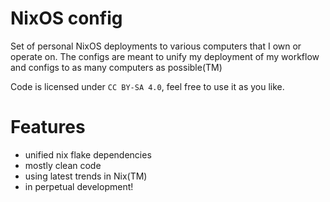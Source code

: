 # NixOS config

Set of personal NixOS deployments to various computers that I own or operate on. The configs are meant to unify my deployment of my workflow and configs to as many computers as possible(TM)

Code is licensed under `CC BY-SA 4.0`, feel free to use it as you like.

# Features

- unified nix flake dependencies
- mostly clean code
- using latest trends in Nix(TM)
- in perpetual development!